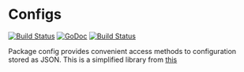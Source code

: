 # Configs

[![Build Status](https://drone.io/github.com/pistarlabs/configs/status.png)](https://drone.io/github.com/pistarlabs/configs/latest) [![GoDoc](https://godoc.org/github.com/pistarlabs/configs?status.svg)](https://godoc.org/github.com/pistarlabs/configs) [![Build Status](https://travis-ci.org/pistarlabs/configs.svg?branch=master)](https://travis-ci.org/pistarlabs/configs)

Package config provides convenient access methods to configuration stored as JSON. This is a simplified library from [this](https://github.com/olebedev/config)
